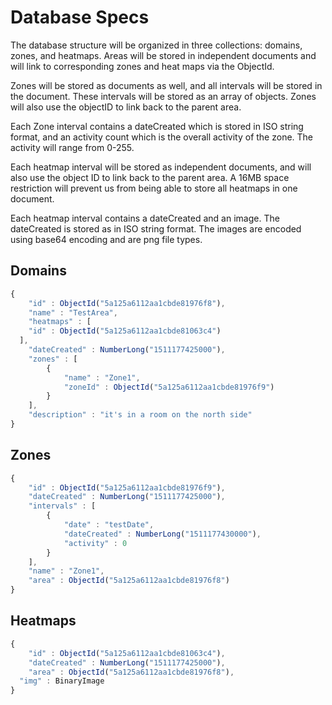# Database Specs

The database structure will be organized in three collections: domains, zones, and heatmaps. Areas will be stored in independent documents and will link to corresponding zones and heat maps via the ObjectId.

Zones will be stored as documents as well, and all intervals will be stored in the document. These intervals will be stored as an array of objects. Zones will also use the objectID to link back to the parent area.

Each Zone interval contains a dateCreated which is stored in ISO string format, and an activity count which is the overall activity of the zone. The activity will range from 0-255.

Each heatmap interval will be stored as independent documents, and will also use the object ID to link back to the parent area. A 16MB space restriction will prevent us from being able to store all heatmaps in one document.

Each heatmap interval contains a dateCreated and an image. The dateCreated is stored as in ISO string format. The images are encoded using base64 encoding and are png file types.

## Domains

```javascript
{
	"id" : ObjectId("5a125a6112aa1cbde81976f8"),
	"name" : "TestArea",
	"heatmaps" : [
    "id" : ObjectId("5a125a6112aa1cbde81063c4")
  ],
	"dateCreated" : NumberLong("1511177425000"),
	"zones" : [
		{
			"name" : "Zone1",
			"zoneId" : ObjectId("5a125a6112aa1cbde81976f9")
		}
	],
	"description" : "it's in a room on the north side"
}
```

## Zones

```javascript
{
	"id" : ObjectId("5a125a6112aa1cbde81976f9"),
	"dateCreated" : NumberLong("1511177425000"),
	"intervals" : [
		{
			"date" : "testDate",
			"dateCreated" : NumberLong("1511177430000"),
			"activity" : 0
		}
	],
	"name" : "Zone1",
	"area" : ObjectId("5a125a6112aa1cbde81976f8")
}
```

## Heatmaps

```javascript
{
	"id" : ObjectId("5a125a6112aa1cbde81063c4"),
	"dateCreated" : NumberLong("1511177425000"),
	"area" : ObjectId("5a125a6112aa1cbde81976f8"),
  "img" : BinaryImage
}
```
